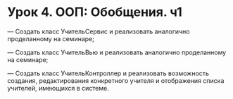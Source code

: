 # Урок 4. ООП: Обобщения. ч1

— Создать класс УчительСервис и реализовать аналогично проделанному на семинаре;

— Создать класс УчительВью и реализовать аналогично проделанному на семинаре;

— Создать класс УчительКонтроллер и реализовать возможность создания, редактирования конкретного учителя и отображения списка учителей, имеющихся в системе.